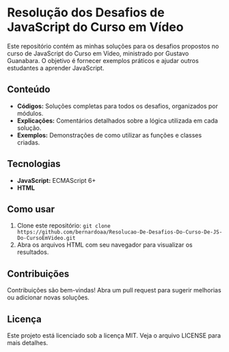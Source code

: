 # Resolução dos Desafios de JavaScript do Curso em Vídeo

Este repositório contém as minhas soluções para os desafios propostos no curso de JavaScript do Curso em Vídeo, ministrado por Gustavo Guanabara. O objetivo é fornecer exemplos práticos e ajudar outros estudantes a aprender JavaScript.

## Conteúdo
* **Códigos:** Soluções completas para todos os desafios, organizados por módulos.
* **Explicações:** Comentários detalhados sobre a lógica utilizada em cada solução.
* **Exemplos:** Demonstrações de como utilizar as funções e classes criadas.

## Tecnologias
* **JavaScript:** ECMAScript 6+
* **HTML** 

## Como usar
1. Clone este repositório: `git clone https://github.com/bernardoaa/Resolucao-De-Desafios-Do-Curso-De-JS-Do-CursoEmVideo.git`
2. Abra os arquivos HTML com seu navegador para visualizar os resultados.

## Contribuições
Contribuições são bem-vindas! Abra um pull request para sugerir melhorias ou adicionar novas soluções.

## Licença
Este projeto está licenciado sob a licença MIT. Veja o arquivo LICENSE para mais detalhes.
